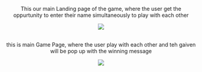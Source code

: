 
 <div align=center>
 <p text=bold>This our main Landing page of the game, where the user get the oppurtunity to enter their name simultaneously to play with each other</p>
 <img src="https://github.com/RSharmaDevs/Tic-Tac-Toe-Game/assets/158550524/c2d70fd6-fe41-4c64-9809-ee5962bc0d6c">
 <br>
 <br>
 <p text=bold> this is main Game Page, where the user play with each other and teh gaiven will be pop up with the winning message</p>
 <img src="https://github.com/RSharmaDevs/Tic-Tac-Toe-Game/assets/158550524/bd1837a3-22d5-46ff-9950-e7cb19fc0c47">
 <br>
 <br>
 </div>

                                                                          
                                                                          
                                   
